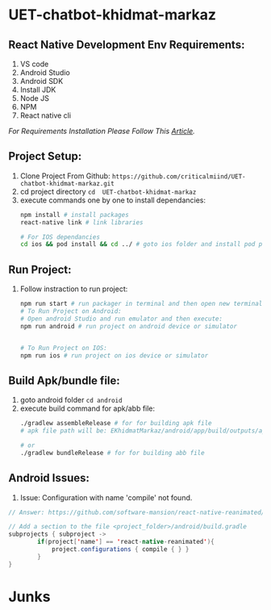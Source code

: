  # UET-chatbot-khidmat-markaz

## React Native Development Env Requirements:
1. VS code
2. Android Studio
3. Android SDK
4. Install JDK
5. Node JS
6. NPM
7. React native cli

<i>For Requirements Installation Please Follow This <a href="https://www.stackoverlode.com/blogs/single/how-to-install-and-setup-react-native-on-ubuntu-20-04-2-0-lts.asp" target="_blank">Article</a>.</i>


## Project Setup:
1. Clone Project From Github: ```https://github.com/criticalmiind/UET-chatbot-khidmat-markaz.git```
2. cd project directory ``` cd  UET-chatbot-khidmat-markaz ```
3. execute commands one by one to install dependancies:
    ```bash
    npm install # install packages
    react-native link # link libraries

    # For IOS dependancies
    cd ios && pod install && cd ../ # goto ios folder and install pod packages if you want to run ios
    ```

## Run Project:
1. Follow instraction to run project:
    ```bash
    npm run start # run packager in terminal and then open new terminal
    # To Run Project on Android:
    # Open android Studio and run emulator and then execute:
    npm run android # run project on android device or simulator
    
    
    # To Run Project on IOS:
    npm run ios # run project on ios device or simulator
    ```

## Build Apk/bundle file:
1. goto android folder ```cd android```
2. execute build command for apk/abb file:
    ```bash
    ./gradlew assembleRelease # for for building apk file
    # apk file path will be: EKhidmatMarkaz/android/app/build/outputs/apk/release/app-release.apk

    # or
    ./gradlew bundleRelease # for for building abb file
    ```

## Android Issues:
1. Issue: Configuration with name 'compile' not found.
```java
// Answer: https://github.com/software-mansion/react-native-reanimated/issues/3242#issuecomment-1145423942

// Add a section to the file <project_folder>/android/build.gradle
subprojects { subproject ->
        if(project['name'] == 'react-native-reanimated'){
            project.configurations { compile { } }
        }
}
```





# Junks
